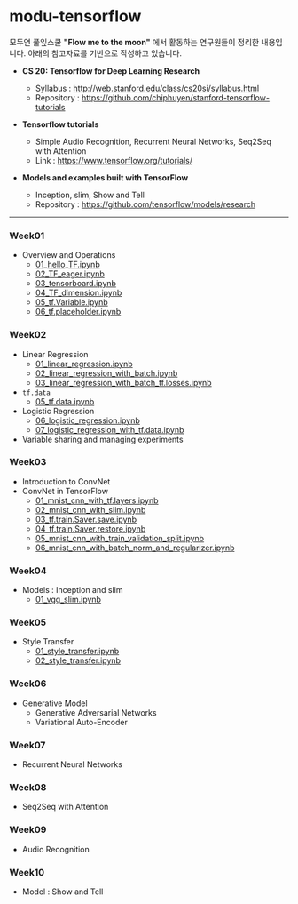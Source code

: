 # modu-tensorflow
모두연 풀잎스쿨 **"Flow me to the moon"** 에서 활동하는 연구원들이 정리한 내용입니다.
아래의 참고자료를 기반으로 작성하고 있습니다.

- **CS 20: Tensorflow for Deep Learning Research**
  - Syllabus : http://web.stanford.edu/class/cs20si/syllabus.html
  - Repository : https://github.com/chiphuyen/stanford-tensorflow-tutorials


- **Tensorflow tutorials**
  - Simple Audio Recognition, Recurrent Neural Networks, Seq2Seq with Attention
  - Link : https://www.tensorflow.org/tutorials/


- **Models and examples built with TensorFlow**
  -  Inception, slim, Show and Tell
  -  Repository : https://github.com/tensorflow/models/research

---
### Week01
- Overview and Operations
  - [01_hello_TF.ipynb](https://nbviewer.jupyter.org/github/modulabs/modu-tensorflow/blob/master/week01/01_hello_TF.ipynb)
  - [02_TF_eager.ipynb](https://nbviewer.jupyter.org/github/modulabs/modu-tensorflow/blob/master/week01/02_TF_eager.ipynb)
  - [03_tensorboard.ipynb](https://nbviewer.jupyter.org/github/modulabs/modu-tensorflow/blob/master/week01/03_tensorboard.ipynb)
  - [04_TF_dimension.ipynb](https://nbviewer.jupyter.org/github/modulabs/modu-tensorflow/blob/master/week01/04_TF_dimension.ipynb)
  - [05_tf.Variable.ipynb](https://nbviewer.jupyter.org/github/modulabs/modu-tensorflow/blob/master/week01/05_tf.Variable.ipynb)
  - [06_tf.placeholder.ipynb](https://nbviewer.jupyter.org/github/modulabs/modu-tensorflow/blob/master/week01/06_tf.placeholder.ipynb)

### Week02
- Linear Regression
  - [01_linear_regression.ipynb](https://nbviewer.jupyter.org/github/modulabs/modu-tensorflow/blob/master/week02/01_linear_regression.ipynb)
  - [02_linear_regression_with_batch.ipynb](https://nbviewer.jupyter.org/github/modulabs/modu-tensorflow/blob/master/week02/02_linear_regression_with_batch.ipynb)
  - [03_linear_regression_with_batch_tf.losses.ipynb](https://nbviewer.jupyter.org/github/modulabs/modu-tensorflow/blob/master/week02/03_linear_regression_with_batch_tf.losses.ipynb)
- `tf.data`
  - [05_tf.data.ipynb](https://nbviewer.jupyter.org/github/modulabs/modu-tensorflow/blob/master/week02/05_tf.data.ipynb)
- Logistic Regression
  - [06_logistic_regression.ipynb](https://nbviewer.jupyter.org/github/modulabs/modu-tensorflow/blob/master/week02/06_logistic_regression.ipynb)
  - [07_logistic_regression_with_tf.data.ipynb](https://nbviewer.jupyter.org/github/modulabs/modu-tensorflow/blob/master/week02/07_logistic_regression_with_tf.data.ipynb)
- Variable sharing and managing experiments

### Week03
- Introduction to ConvNet
- ConvNet in TensorFlow
  - [01_mnist_cnn_with_tf.layers.ipynb](https://nbviewer.jupyter.org/github/modulabs/modu-tensorflow/blob/master/week03/01_mnist_cnn_with_tf.layers.ipynb)
  - [02_mnist_cnn_with_slim.ipynb](https://nbviewer.jupyter.org/github/modulabs/modu-tensorflow/blob/master/week03/02_mnist_cnn_with_slim.ipynb)
  - [03_tf.train.Saver.save.ipynb](https://nbviewer.jupyter.org/github/modulabs/modu-tensorflow/blob/master/week03/03_tf.train.Saver.save.ipynb)
  - [04_tf.train.Saver.restore.ipynb](https://nbviewer.jupyter.org/github/modulabs/modu-tensorflow/blob/master/week03/04_tf.train.Saver.restore.ipynb)
  - [05_mnist_cnn_with_train_validation_split.ipynb](https://nbviewer.jupyter.org/github/modulabs/modu-tensorflow/blob/master/week03/05_mnist_cnn_with_train_validation_split.ipynb)
  - [06_mnist_cnn_with_batch_norm_and_regularizer.ipynb](https://nbviewer.jupyter.org/github/modulabs/modu-tensorflow/blob/master/week03/06_mnist_cnn_with_batch_norm_and_regularizer.ipynb)

### Week04
- Models : Inception and slim
  - [01_vgg_slim.ipynb](https://nbviewer.jupyter.org/github/modulabs/modu-tensorflow/blob/master/week04/01_vgg_slim.ipynb)

### Week05
- Style Transfer
  - [01_style_transfer.ipynb](https://nbviewer.jupyter.org/github/modulabs/modu-tensorflow/blob/master/week05/01_style_transfer.ipynb)
  - [02_style_transfer.ipynb](https://nbviewer.jupyter.org/github/modulabs/modu-tensorflow/blob/master/week05/02_style_transfer.ipynb)

### Week06
- Generative Model
  - Generative Adversarial Networks
  - Variational Auto-Encoder

### Week07
- Recurrent Neural Networks

### Week08
- Seq2Seq with Attention

### Week09
- Audio Recognition

### Week10
- Model : Show and Tell
